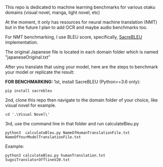 This repo is dedicated to machine learning benchmarks for various otaku domains (visual novel, manga, light novel, etc)

At the moment, it only has resources for neural machine translation (NMT) but in the future I plan to add OCR and maybe audio benchmarks too.

For NMT benchmarking, I use BLEU score, specifically, [SacreBLEU](https://github.com/mjpost/sacrebleu "SacreBLEU") implementation.

The original Japanese file is located in each domain folder which is named "japaneseOriginal.txt"

After you translate that using your model, here are the steps to benchmark your model or replicate the result:

**FOR BENCHMARKING:**
1st, install SacreBLEU (Python>=3.6 only):

`pip install sacrebleu`

2nd, clone this repo then navigate to the domain folder of your choice, like visual novel for example.

`cd '.\Visual Novel\' `

3rd, use the command line in that folder and run calculateBleu.py

`python3  calculateBleu.py NameOfHumanTranslationFile.txt NameOfYourModelTranslationFile.txt`

Example:

`python3 calculateBleu.py humanTranslation.txt SugoiTranslatorOfflineV20.txt`


